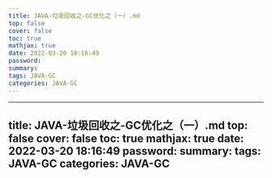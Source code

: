 ```yaml
---
title: JAVA-垃圾回收之-GC优化之（一）.md
top: false
cover: false
toc: true
mathjax: true
date: 2022-03-20 18:16:49
password:
summary:
tags: JAVA-GC
categories: JAVA-GC
---
```

---
title: JAVA-垃圾回收之-GC优化之（一）.md
top: false
cover: false
toc: true
mathjax: true
date: 2022-03-20 18:16:49
password:
summary:
tags: JAVA-GC
categories: JAVA-GC
---


